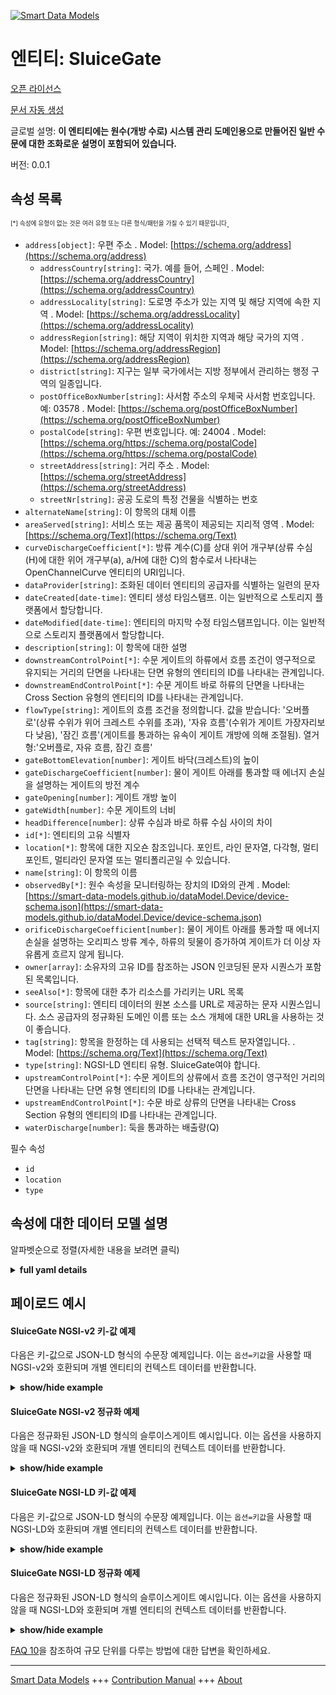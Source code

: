 <!-- 10-Header -->  
[![Smart Data Models](https://smartdatamodels.org/wp-content/uploads/2022/01/SmartDataModels_logo.png "Logo")](https://smartdatamodels.org)  
엔티티: SluiceGate  
===============<!-- /10-Header -->  
<!-- 15-License -->  
[오픈 라이선스](https://github.com/smart-data-models//dataModel.OpenChannelManagement/blob/master/SluiceGate/LICENSE.md)  
[문서 자동 생성](https://docs.google.com/presentation/d/e/2PACX-1vTs-Ng5dIAwkg91oTTUdt8ua7woBXhPnwavZ0FxgR8BsAI_Ek3C5q97Nd94HS8KhP-r_quD4H0fgyt3/pub?start=false&loop=false&delayms=3000#slide=id.gb715ace035_0_60)  
<!-- /15-License -->  
<!-- 20-Description -->  
글로벌 설명: **이 엔티티에는 원수(개방 수로) 시스템 관리 도메인용으로 만들어진 일반 수문에 대한 조화로운 설명이 포함되어 있습니다.**  
버전: 0.0.1  
<!-- /20-Description -->  
<!-- 30-PropertiesList -->  

## 속성 목록  

<sup><sub>[*] 속성에 유형이 없는 것은 여러 유형 또는 다른 형식/패턴을 가질 수 있기 때문입니다</sub></sup>.  
- `address[object]`: 우편 주소  . Model: [https://schema.org/address](https://schema.org/address)	- `addressCountry[string]`: 국가. 예를 들어, 스페인  . Model: [https://schema.org/addressCountry](https://schema.org/addressCountry)  
	- `addressLocality[string]`: 도로명 주소가 있는 지역 및 해당 지역에 속한 지역  . Model: [https://schema.org/addressLocality](https://schema.org/addressLocality)  
	- `addressRegion[string]`: 해당 지역이 위치한 지역과 해당 국가의 지역  . Model: [https://schema.org/addressRegion](https://schema.org/addressRegion)  
	- `district[string]`: 지구는 일부 국가에서는 지방 정부에서 관리하는 행정 구역의 일종입니다.    
	- `postOfficeBoxNumber[string]`: 사서함 주소의 우체국 사서함 번호입니다. 예: 03578  . Model: [https://schema.org/postOfficeBoxNumber](https://schema.org/postOfficeBoxNumber)  
	- `postalCode[string]`: 우편 번호입니다. 예: 24004  . Model: [https://schema.org/https://schema.org/postalCode](https://schema.org/https://schema.org/postalCode)  
	- `streetAddress[string]`: 거리 주소  . Model: [https://schema.org/streetAddress](https://schema.org/streetAddress)  
	- `streetNr[string]`: 공공 도로의 특정 건물을 식별하는 번호    
- `alternateName[string]`: 이 항목의 대체 이름  - `areaServed[string]`: 서비스 또는 제공 품목이 제공되는 지리적 영역  . Model: [https://schema.org/Text](https://schema.org/Text)- `curveDischargeCoefficient[*]`: 방류 계수(C)를 상대 위어 개구부(상류 수심(H)에 대한 위어 개구부(a), a/H에 대한 C)의 함수로서 나타내는 OpenChannelCurve 엔티티의 URI입니다.  - `dataProvider[string]`: 조화된 데이터 엔티티의 공급자를 식별하는 일련의 문자  - `dateCreated[date-time]`: 엔티티 생성 타임스탬프. 이는 일반적으로 스토리지 플랫폼에서 할당합니다.  - `dateModified[date-time]`: 엔티티의 마지막 수정 타임스탬프입니다. 이는 일반적으로 스토리지 플랫폼에서 할당합니다.  - `description[string]`: 이 항목에 대한 설명  - `downstreamControlPoint[*]`: 수문 게이트의 하류에서 흐름 조건이 영구적으로 유지되는 거리의 단면을 나타내는 단면 유형의 엔티티의 ID를 나타내는 관계입니다.  - `downstreamEndControlPoint[*]`: 수문 게이트 바로 하류의 단면을 나타내는 Cross Section 유형의 엔티티의 ID를 나타내는 관계입니다.  - `flowType[string]`: 게이트의 흐름 조건을 정의합니다. 값을 받습니다: '오버플로'(상류 수위가 위어 크레스트 수위를 초과), '자유 흐름'(수위가 게이트 가장자리보다 낮음), '잠긴 흐름'(게이트를 통과하는 유속이 게이트 개방에 의해 조절됨). 열거형:'오버플로, 자유 흐름, 잠긴 흐름'  - `gateBottomElevation[number]`: 게이트 바닥(크레스트)의 높이  - `gateDischargeCoefficient[number]`: 물이 게이트 아래를 통과할 때 에너지 손실을 설명하는 게이트의 방전 계수  - `gateOpening[number]`: 게이트 개방 높이  - `gateWidth[number]`: 수문 게이트의 너비  - `headDifference[number]`: 상류 수심과 바로 하류 수심 사이의 차이  - `id[*]`: 엔티티의 고유 식별자  - `location[*]`: 항목에 대한 지오숀 참조입니다. 포인트, 라인 문자열, 다각형, 멀티포인트, 멀티라인 문자열 또는 멀티폴리곤일 수 있습니다.  - `name[string]`: 이 항목의 이름  - `observedBy[*]`: 원수 속성을 모니터링하는 장치의 ID와의 관계  . Model: [https://smart-data-models.github.io/dataModel.Device/device-schema.json](https://smart-data-models.github.io/dataModel.Device/device-schema.json)- `orificeDischargeCoefficient[number]`: 물이 게이트 아래를 통과할 때 에너지 손실을 설명하는 오리피스 방류 계수, 하류의 뒷물이 증가하여 게이트가 더 이상 자유롭게 흐르지 않게 됩니다.  - `owner[array]`: 소유자의 고유 ID를 참조하는 JSON 인코딩된 문자 시퀀스가 포함된 목록입니다.  - `seeAlso[*]`: 항목에 대한 추가 리소스를 가리키는 URL 목록  - `source[string]`: 엔티티 데이터의 원본 소스를 URL로 제공하는 문자 시퀀스입니다. 소스 공급자의 정규화된 도메인 이름 또는 소스 개체에 대한 URL을 사용하는 것이 좋습니다.  - `tag[string]`: 항목을 한정하는 데 사용되는 선택적 텍스트 문자열입니다.  . Model: [https://schema.org/Text](https://schema.org/Text)- `type[string]`: NGSI-LD 엔티티 유형. SluiceGate여야 합니다.  - `upstreamControlPoint[*]`: 수문 게이트의 상류에서 흐름 조건이 영구적인 거리의 단면을 나타내는 단면 유형 엔티티의 ID를 나타내는 관계입니다.  - `upstreamEndControlPoint[*]`: 수문 바로 상류의 단면을 나타내는 Cross Section 유형의 엔티티의 ID를 나타내는 관계입니다.  - `waterDischarge[number]`: 둑을 통과하는 배출량(Q)  <!-- /30-PropertiesList -->  
<!-- 35-RequiredProperties -->  
필수 속성  
- `id`  - `location`  - `type`  <!-- /35-RequiredProperties -->  
<!-- 40-RequiredProperties -->  
<!-- /40-RequiredProperties -->  
<!-- 50-DataModelHeader -->  
## 속성에 대한 데이터 모델 설명  
알파벳순으로 정렬(자세한 내용을 보려면 클릭)  
<!-- /50-DataModelHeader -->  
<!-- 60-ModelYaml -->  
<details><summary><strong>full yaml details</strong></summary>    
```yaml  
SluiceGate:    
  description: This entity contains a harmonised description of a generic Sluice Gate made for Raw-Water (Open Channels) System Management domain.    
  properties:    
    address:    
      description: The mailing address    
      properties:    
        addressCountry:    
          description: 'The country. For example, Spain'    
          type: string    
          x-ngsi:    
            model: https://schema.org/addressCountry    
            type: Property    
        addressLocality:    
          description: 'The locality in which the street address is, and which is in the region'    
          type: string    
          x-ngsi:    
            model: https://schema.org/addressLocality    
            type: Property    
        addressRegion:    
          description: 'The region in which the locality is, and which is in the country'    
          type: string    
          x-ngsi:    
            model: https://schema.org/addressRegion    
            type: Property    
        district:    
          description: 'A district is a type of administrative division that, in some countries, is managed by the local government'    
          type: string    
          x-ngsi:    
            type: Property    
        postOfficeBoxNumber:    
          description: 'The post office box number for PO box addresses. For example, 03578'    
          type: string    
          x-ngsi:    
            model: https://schema.org/postOfficeBoxNumber    
            type: Property    
        postalCode:    
          description: 'The postal code. For example, 24004'    
          type: string    
          x-ngsi:    
            model: https://schema.org/https://schema.org/postalCode    
            type: Property    
        streetAddress:    
          description: The street address    
          type: string    
          x-ngsi:    
            model: https://schema.org/streetAddress    
            type: Property    
        streetNr:    
          description: Number identifying a specific property on a public street    
          type: string    
          x-ngsi:    
            type: Property    
      type: object    
      x-ngsi:    
        model: https://schema.org/address    
        type: Property    
    alternateName:    
      description: An alternative name for this item    
      type: string    
      x-ngsi:    
        type: Property    
    areaServed:    
      description: The geographic area where a service or offered item is provided    
      type: string    
      x-ngsi:    
        model: https://schema.org/Text    
        type: Property    
    curveDischargeCoefficient:    
      anyOf:    
        - description: Identifier format of any NGSI entity    
          maxLength: 256    
          minLength: 1    
          pattern: ^[\w\-\.\{\}\$\+\*\[\]`|~^@!,:\\]+$    
          type: string    
          x-ngsi:    
            type: Property    
        - description: Identifier format of any NGSI entity    
          format: uri    
          type: string    
          x-ngsi:    
            type: Property    
      description: 'The URI of an OpenChannelCurve entity that represents the Discharge Coefficient (C) as a function of relative weir opening (weir opening (a) over upstream depth(H)), C over a/H'    
      x-ngsi:    
        type: Relationship    
    dataProvider:    
      description: A sequence of characters identifying the provider of the harmonised data entity    
      type: string    
      x-ngsi:    
        type: Property    
    dateCreated:    
      description: Entity creation timestamp. This will usually be allocated by the storage platform    
      format: date-time    
      type: string    
      x-ngsi:    
        type: Property    
    dateModified:    
      description: Timestamp of the last modification of the entity. This will usually be allocated by the storage platform    
      format: date-time    
      type: string    
      x-ngsi:    
        type: Property    
    description:    
      description: A description of this item    
      type: string    
      x-ngsi:    
        type: Property    
    downstreamControlPoint:    
      anyOf:    
        - description: Identifier format of any NGSI entity    
          maxLength: 256    
          minLength: 1    
          pattern: ^[\w\-\.\{\}\$\+\*\[\]`|~^@!,:\\]+$    
          type: string    
          x-ngsi:    
            type: Property    
        - description: Identifier format of any NGSI entity    
          format: uri    
          type: string    
          x-ngsi:    
            type: Property    
      description: 'A relationship indicating the ID of an entity of type Cross Section, representing a cross section in a distance where the flow conditions are permanent, downstream of the sluice gate'    
      x-ngsi:    
        type: Relationship    
    downstreamEndControlPoint:    
      anyOf:    
        - description: Identifier format of any NGSI entity    
          maxLength: 256    
          minLength: 1    
          pattern: ^[\w\-\.\{\}\$\+\*\[\]`|~^@!,:\\]+$    
          type: string    
          x-ngsi:    
            type: Property    
        - description: Identifier format of any NGSI entity    
          format: uri    
          type: string    
          x-ngsi:    
            type: Property    
      description: 'A relationship indicating the ID of an entity of type Cross Section, representing a cross section just downstream of the sluice gate'    
      x-ngsi:    
        type: Relationship    
    flowType:    
      description: 'It defines the flow conditions in the gate. It takes the values: ''Overflow'' (upstream water level exceeds the weir crest level), ''Free-Flow'' (water level is lower than gate edge), ''Submerged Flow'' (the rate of flow passing through the gate is regulated by the opening of the gate). Enum:''Overflow, Free-Flow, Submerged-Flow'''    
      enum:    
        - Free-Flow    
        - Overflow    
        - Submerged-Flow    
      type: string    
      x-ngsi:    
        type: Property    
    gateBottomElevation:    
      description: Elevation of the bottom (crest) of the gate    
      minimum: 0    
      type: number    
      x-ngsi:    
        type: Property    
    gateDischargeCoefficient:    
      description: Discharge coefficient of the gate that accounts for energy losses as water passes under the gate    
      minimum: 0    
      type: number    
      x-ngsi:    
        type: Property    
    gateOpening:    
      description: The height of gate opening    
      minimum: 0    
      type: number    
      x-ngsi:    
        type: Property    
    gateWidth:    
      description: The width of the sluice gate    
      minimum: 0    
      type: number    
      x-ngsi:    
        type: Property    
        units: ' meters'    
    headDifference:    
      description: The difference between the upstream depth and the depth just downstream    
      minimum: 0    
      type: number    
      x-ngsi:    
        type: Property    
    id:    
      anyOf:    
        - description: Identifier format of any NGSI entity    
          maxLength: 256    
          minLength: 1    
          pattern: ^[\w\-\.\{\}\$\+\*\[\]`|~^@!,:\\]+$    
          type: string    
          x-ngsi:    
            type: Property    
        - description: Identifier format of any NGSI entity    
          format: uri    
          type: string    
          x-ngsi:    
            type: Property    
      description: Unique identifier of the entity    
      x-ngsi:    
        type: Property    
    location:    
      description: 'Geojson reference to the item. It can be Point, LineString, Polygon, MultiPoint, MultiLineString or MultiPolygon'    
      oneOf:    
        - description: Geojson reference to the item. Point    
          properties:    
            bbox:    
              items:    
                type: number    
              minItems: 4    
              type: array    
            coordinates:    
              items:    
                type: number    
              minItems: 2    
              type: array    
            type:    
              enum:    
                - Point    
              type: string    
          required:    
            - type    
            - coordinates    
          title: GeoJSON Point    
          type: object    
          x-ngsi:    
            type: GeoProperty    
        - description: Geojson reference to the item. LineString    
          properties:    
            bbox:    
              items:    
                type: number    
              minItems: 4    
              type: array    
            coordinates:    
              items:    
                items:    
                  type: number    
                minItems: 2    
                type: array    
              minItems: 2    
              type: array    
            type:    
              enum:    
                - LineString    
              type: string    
          required:    
            - type    
            - coordinates    
          title: GeoJSON LineString    
          type: object    
          x-ngsi:    
            type: GeoProperty    
        - description: Geojson reference to the item. Polygon    
          properties:    
            bbox:    
              items:    
                type: number    
              minItems: 4    
              type: array    
            coordinates:    
              items:    
                items:    
                  items:    
                    type: number    
                  minItems: 2    
                  type: array    
                minItems: 4    
                type: array    
              type: array    
            type:    
              enum:    
                - Polygon    
              type: string    
          required:    
            - type    
            - coordinates    
          title: GeoJSON Polygon    
          type: object    
          x-ngsi:    
            type: GeoProperty    
        - description: Geojson reference to the item. MultiPoint    
          properties:    
            bbox:    
              items:    
                type: number    
              minItems: 4    
              type: array    
            coordinates:    
              items:    
                items:    
                  type: number    
                minItems: 2    
                type: array    
              type: array    
            type:    
              enum:    
                - MultiPoint    
              type: string    
          required:    
            - type    
            - coordinates    
          title: GeoJSON MultiPoint    
          type: object    
          x-ngsi:    
            type: GeoProperty    
        - description: Geojson reference to the item. MultiLineString    
          properties:    
            bbox:    
              items:    
                type: number    
              minItems: 4    
              type: array    
            coordinates:    
              items:    
                items:    
                  items:    
                    type: number    
                  minItems: 2    
                  type: array    
                minItems: 2    
                type: array    
              type: array    
            type:    
              enum:    
                - MultiLineString    
              type: string    
          required:    
            - type    
            - coordinates    
          title: GeoJSON MultiLineString    
          type: object    
          x-ngsi:    
            type: GeoProperty    
        - description: Geojson reference to the item. MultiLineString    
          properties:    
            bbox:    
              items:    
                type: number    
              minItems: 4    
              type: array    
            coordinates:    
              items:    
                items:    
                  items:    
                    items:    
                      type: number    
                    minItems: 2    
                    type: array    
                  minItems: 4    
                  type: array    
                type: array    
              type: array    
            type:    
              enum:    
                - MultiPolygon    
              type: string    
          required:    
            - type    
            - coordinates    
          title: GeoJSON MultiPolygon    
          type: object    
          x-ngsi:    
            type: GeoProperty    
      x-ngsi:    
        type: GeoProperty    
    name:    
      description: The name of this item    
      type: string    
      x-ngsi:    
        type: Property    
    observedBy:    
      anyOf:    
        - description: Identifier format of any NGSI entity    
          maxLength: 256    
          minLength: 1    
          pattern: ^[\w\-\.\{\}\$\+\*\[\]`|~^@!,:\\]+$    
          type: string    
          x-ngsi:    
            type: Property    
        - description: Identifier format of any NGSI entity    
          format: uri    
          type: string    
          x-ngsi:    
            type: Property    
      description: A relationship to the ID of the device that monitors raw-water properties    
      x-ngsi:    
        model: https://smart-data-models.github.io/dataModel.Device/device-schema.json    
        type: Relationship    
    orificeDischargeCoefficient:    
      description: 'Orifice discharge coefficient that accounts for energy losses as water passes under the gate, and the downstream tailwater increases so that the gate is no longer flowing freely'    
      minimum: 0    
      type: number    
      x-ngsi:    
        type: Property    
    owner:    
      description: A List containing a JSON encoded sequence of characters referencing the unique Ids of the owner(s)    
      items:    
        anyOf:    
          - description: Identifier format of any NGSI entity    
            maxLength: 256    
            minLength: 1    
            pattern: ^[\w\-\.\{\}\$\+\*\[\]`|~^@!,:\\]+$    
            type: string    
            x-ngsi:    
              type: Property    
          - description: Identifier format of any NGSI entity    
            format: uri    
            type: string    
            x-ngsi:    
              type: Property    
        description: Unique identifier of the entity    
        x-ngsi:    
          type: Property    
      type: array    
      x-ngsi:    
        type: Property    
    seeAlso:    
      description: list of uri pointing to additional resources about the item    
      oneOf:    
        - items:    
            format: uri    
            type: string    
          minItems: 1    
          type: array    
        - format: uri    
          type: string    
      x-ngsi:    
        type: Property    
    source:    
      description: 'A sequence of characters giving the original source of the entity data as a URL. Recommended to be the fully qualified domain name of the source provider, or the URL to the source object'    
      type: string    
      x-ngsi:    
        type: Property    
    tag:    
      description: An optional text string used to qualify an item    
      type: string    
      x-ngsi:    
        model: https://schema.org/Text    
        type: Property    
    type:    
      description: NGSI-LD Entity Type. It has to be SluiceGate    
      enum:    
        - SluiceGate    
      type: string    
      x-ngsi:    
        type: Property    
    upstreamControlPoint:    
      anyOf:    
        - description: Identifier format of any NGSI entity    
          maxLength: 256    
          minLength: 1    
          pattern: ^[\w\-\.\{\}\$\+\*\[\]`|~^@!,:\\]+$    
          type: string    
          x-ngsi:    
            type: Property    
        - description: Identifier format of any NGSI entity    
          format: uri    
          type: string    
          x-ngsi:    
            type: Property    
      description: 'A relationship indicating the ID of an entity of type Cross Section, representing a cross section in a distance where the flow conditions are permanent, upstream of the sluice gate'    
      x-ngsi:    
        type: Relationship    
    upstreamEndControlPoint:    
      anyOf:    
        - description: Identifier format of any NGSI entity    
          maxLength: 256    
          minLength: 1    
          pattern: ^[\w\-\.\{\}\$\+\*\[\]`|~^@!,:\\]+$    
          type: string    
          x-ngsi:    
            type: Property    
        - description: Identifier format of any NGSI entity    
          format: uri    
          type: string    
          x-ngsi:    
            type: Property    
      description: 'A relationship indicating the ID of an entity of type Cross Section, representing a cross section just upstream of the sluice gate'    
      x-ngsi:    
        type: Relationship    
    waterDischarge:    
      description: The discharge that passes the weir (Q)    
      minimum: 0    
      type: number    
      x-ngsi:    
        type: Property    
  required:    
    - id    
    - type    
    - location    
  type: object    
  x-derived-from: ""    
  x-disclaimer: 'Redistribution and use in source and binary forms, with or without modification, are permitted  provided that the license conditions are met. Copyleft (c) 2022 Contributors to Smart Data Models Program'    
  x-license-url: https://github.com/smart-data-models/dataModel.OpenChannelManagement/blob/master/SluiceGate/LICENSE.md    
  x-model-schema: https://smart-data-models.github.io/data-models.OpenChannelManagement/SluiceGate/schema.json    
  x-model-tags: FIWARE4WATER    
  x-version: 0.0.1    
```  
</details>    
<!-- /60-ModelYaml -->  
<!-- 70-MiddleNotes -->  
<!-- /70-MiddleNotes -->  
<!-- 80-Examples -->  
## 페이로드 예시  
#### SluiceGate NGSI-v2 키-값 예제  
다음은 키-값으로 JSON-LD 형식의 수문장 예제입니다. 이는 `옵션=키값`을 사용할 때 NGSI-v2와 호환되며 개별 엔티티의 컨텍스트 데이터를 반환합니다.  
<details><summary><strong>show/hide example</strong></summary>    
```json  
{  
  "id": "urn:ngsi-ld:SluiceGate:id:OZDE:42332657",  
  "type": "SluiceGate",  
  "location": {  
    "type": "Point",  
    "coordinates": [  
      -7.578066,  
      -25.535857  
    ]  
  },  
  "address": {  
    "streetAddress": "",  
    "addressLocality": "",  
    "addressRegion": "",  
    "addressCountry": "",  
    "postalCode": "",  
    "postOfficeBoxNumber": "",  
    "areaServed": ""  
  },  
  "areaServed": "",  
  "dateCreated": "2021-01-13T19:49:28Z",  
  "dateModified": "2021-05-11T14:06:00Z",  
  "source": "",  
  "name": "SG01",  
  "alternateName": "SG01 - Thivae",  
  "description": "Sluic Gate 01 - Thivae",  
  "dataProvider": "EYDAP",  
  "owner": [  
    "urn:ngsi-ld:SluiceGate:items:LXOX:42416570",  
    "urn:ngsi-ld:SluiceGate:items:FSOL:83758025"  
  ],  
  "seeAlso": [  
    "urn:ngsi-ld:SluiceGate:items:ETJS:41829811",  
    "urn:ngsi-ld:SluiceGate:items:IKTE:29167907"  
  ],  
  "tag": "",  
  "gateWidth": 2.5,  
  "gateOpening": 0.5,  
  "gateBottomElevation": 52.3,  
  "gateDischargeCoefficient": 0.5,  
  "orificeDischargeCoefficient": 0.5,  
  "waterDischarge": 9,  
  "headDifference": 1.5,  
  "flowType": "Submerged-Flow",  
  "upstreamEndControlPoint": "urn:ngsi-ld:SluiceGate:upstreamEndControlPoint:JXFD:60487647",  
  "downstreamEndControlPoint": "urn:ngsi-ld:SluiceGate:downstreamEndControlPoint:CBWI:21948924",  
  "upstreamControlPoint": "urn:ngsi-ld:SluiceGate:upstreamControlPoint:MWGU:81565938",  
  "downstreamControlPoint": "urn:ngsi-ld:SluiceGate:downstreamControlPoint:GIWE:80160975",  
  "observedBy": "urn:ngsi-ld:SluiceGate:observedBy:ZWZM:93328711",  
  "curveDischargeCoefficient": "urn:ngsi-ld:SluiceGate:curveDischargeCoefficient:ZPPL:48418583"  
}  
```  
</details>  
#### SluiceGate NGSI-v2 정규화 예제  
다음은 정규화된 JSON-LD 형식의 슬루이스게이트 예시입니다. 이는 옵션을 사용하지 않을 때 NGSI-v2와 호환되며 개별 엔티티의 컨텍스트 데이터를 반환합니다.  
<details><summary><strong>show/hide example</strong></summary>    
```json  
{  
  "id": "urn:ngsi-ld:SluiceGate:id:OZDE:42332657",  
  "type": "SluiceGate",  
  "location": {  
    "type": "geo:json",  
    "value": {  
      "type": "Point",  
      "coordinates": [  
        -7.578066,  
        -25.535857  
      ]  
    }  
  },  
  "address": {  
    "type": "PostalAddress",  
    "value": {  
      "streetAddress": "",  
      "addressLocality": "",  
      "addressRegion": "",  
      "addressCountry": "",  
      "postalCode": "",  
      "postOfficeBoxNumber": "",  
      "areaServed": ""  
    }  
  },  
  "areaServed": {  
    "type": "Property",  
    "value": ""  
  },  
  "dateCreated": {  
      "type": "DateTime",  
      "value": "1972-01-13T19:49:28Z"  
  },  
  "dateModified":  {  
      "type": "DateTime",  
      "value": "2000-05-11T14:06:00Z"  
  },  
  "source": {  
    "type": "Text",  
    "value": ""  
  },  
  "name": {  
    "type": "Text",  
    "value": "SG01"  
  },  
  "alternateName": {  
    "type": "Text",  
    "value": "SG01 - Thivae"  
  },  
  "description": {  
    "type": "Text",  
    "value": "Sluice Gate 01 - Thivae"  
  },  
  "dataProvider": {  
    "type": "Text",  
    "value": "EYDAP"  
  },  
  "owner": {  
    "type": "array",  
    "value": [  
      "urn:ngsi-ld:SluiceGate:items:LXOX:42416570",  
      "urn:ngsi-ld:SluiceGate:items:FSOL:83758025"  
    ]  
  },  
  "seeAlso": {  
    "type": "array",  
    "value": [  
      "urn:ngsi-ld:SluiceGate:items:ETJS:41829811",  
      "urn:ngsi-ld:SluiceGate:items:IKTE:29167907"  
    ]  
  },  
  "tag": {  
    "type": "Text",  
    "value": ""  
  },  
  "gateType": {  
    "type": "Text",  
    "value": "Sluice Gate"  
  },  
  "gateWidth": {  
    "type": "Number",  
    "value": 2.5  
  },  
  "gateOpening": {  
    "type": "Number",  
    "value": 0.5  
  },  
  "gateBottomElevation": {  
    "type": "Number",  
    "value": 52.3  
  },  
  "gateDischargeCoefficient": {  
    "type": "Number",  
    "value": 0.5  
  },  
  "orificeDischargeCoefficient": {  
    "type": "Number",  
    "value": 0.5  
  },  
  "waterDischarge": {  
    "type": "Number",  
    "value": 9  
  },  
  "headDifference": {  
    "type": "Number",  
    "value": 1.5  
  },  
  "flowType": {  
    "type": "Text",  
    "value": "Submerged-Flow"  
  },  
  "upstreamEndControlPoint": {  
    "type": "Relationship",  
    "value": "urn:ngsi-ld:SluiceGate:upstreamEndControlPoint:JXFD:60487647"  
  },  
  "downstreamEndControlPoint": {  
    "type": "Relationship",  
    "value": "urn:ngsi-ld:SluiceGate:downstreamEndControlPoint:CBWI:21948924"  
  },  
  "upstreamControlPoint": {  
    "type": "Relationship",  
    "value": "urn:ngsi-ld:SluiceGate:upstreamControlPoint:MWGU:81565938"  
  },  
  "downstreamControlPoint": {  
    "type": "Relationship",  
    "object": "urn:ngsi-ld:SluiceGate:downstreamControlPoint:GIWE:80160975"  
  },  
  "observedBy": {  
    "type": "Relationship",  
    "value": "urn:ngsi-ld:SluiceGate:observedBy:ZWZM:93328711"  
  },  
  "curveDischargeCoefficient": {  
    "type": "Relationship",  
    "value": "urn:ngsi-ld:SluiceGate:curveDischargeCoefficient:ZPPL:48418583"  
  }  
}  
```  
</details>  
#### SluiceGate NGSI-LD 키-값 예제  
다음은 키-값으로 JSON-LD 형식의 수문장 예제입니다. 이는 `옵션=키값`을 사용할 때 NGSI-LD와 호환되며 개별 엔티티의 컨텍스트 데이터를 반환합니다.  
<details><summary><strong>show/hide example</strong></summary>    
```json  
{  
    "id": "urn:ngsi-ld:SluiceGate:id:OZDE:42332657",  
    "type": "SluiceGate",  
    "address": {  
        "streetAddress": "",  
        "addressLocality": "",  
        "addressRegion": "",  
        "addressCountry": "",  
        "postalCode": "",  
        "postOfficeBoxNumber": "",  
        "areaServed": ""  
    },  
    "alternateName": "SG01 - Thivae",  
    "areaServed": "",  
    "curveDischargeCoefficient": "urn:ngsi-ld:SluiceGate:curveDischargeCoefficient:ZPPL:48418583",  
    "dataProvider": "EYDAP",  
    "dateCreated": "2021-01-13T19:49:28Z",  
    "dateModified": "2021-05-11T14:06:00Z",  
    "description": "Sluic Gate 01 - Thivae",  
    "downstreamControlPoint": "urn:ngsi-ld:SluiceGate:downstreamControlPoint:GIWE:80160975",  
    "downstreamEndControlPoint": "urn:ngsi-ld:SluiceGate:downstreamEndControlPoint:CBWI:21948924",  
    "flowType": "Submerged-Flow",  
    "gateBottomElevation": 52.3,  
    "gateDischargeCoefficient": 0.5,  
    "gateOpening": 0.5,  
    "gateWidth": 2.5,  
    "headDifference": 1.5,  
    "location": {  
        "type": "Point",  
        "coordinates": [  
            -7.578066,  
            -25.535857  
        ]  
    },  
    "name": "SG01",  
    "observedBy": "urn:ngsi-ld:SluiceGate:observedBy:ZWZM:93328711",  
    "orificeDischargeCoefficient": 0.5,  
    "owner": [  
        "urn:ngsi-ld:SluiceGate:items:LXOX:42416570",  
        "urn:ngsi-ld:SluiceGate:items:FSOL:83758025"  
    ],  
    "seeAlso": [  
        "urn:ngsi-ld:SluiceGate:items:ETJS:41829811",  
        "urn:ngsi-ld:SluiceGate:items:IKTE:29167907"  
    ],  
    "source": "",  
    "tag": "",  
    "upstreamControlPoint": "urn:ngsi-ld:SluiceGate:upstreamControlPoint:MWGU:81565938",  
    "upstreamEndControlPoint": "urn:ngsi-ld:SluiceGate:upstreamEndControlPoint:JXFD:60487647",  
    "waterDischarge": 9,  
    "@context": [  
        "https://raw.githubusercontent.com/smart-data-models/dataModel.OpenChannelManagement/master/context.jsonld"  
    ]  
}  
```  
</details>  
#### SluiceGate NGSI-LD 정규화 예제  
다음은 정규화된 JSON-LD 형식의 슬루이스게이트 예시입니다. 이는 옵션을 사용하지 않을 때 NGSI-LD와 호환되며 개별 엔티티의 컨텍스트 데이터를 반환합니다.  
<details><summary><strong>show/hide example</strong></summary>    
```json  
{  
    "id": "urn:ngsi-ld:SluiceGate:id:OZDE:42332657",  
    "type": "SluiceGate",  
    "address": {  
        "type": "Property",  
        "value": {  
            "streetAddress": "",  
            "addressLocality": "",  
            "addressRegion": "",  
            "addressCountry": "",  
            "postalCode": "",  
            "postOfficeBoxNumber": "",  
            "areaServed": ""  
        }  
    },  
    "alternateName": {  
        "type": "Property",  
        "value": "SG01 - Thivae"  
    },  
    "areaServed": {  
        "type": "Property",  
        "value": ""  
    },  
    "curveDischargeCoefficient": {  
        "type": "Relationship",  
        "object": "urn:ngsi-ld:SluiceGate:curveDischargeCoefficient:ZPPL:48418583"  
    },  
    "dataProvider": {  
        "type": "Property",  
        "value": "EYDAP"  
    },  
    "dateCreated": {  
        "type": "Property",  
        "value": {  
            "@type": "DateTime",  
            "@value": "1972-01-13T19:49:28Z"  
        }  
    },  
    "dateModified": {  
        "type": "Property",  
        "value": {  
            "@type": "DateTime",  
            "@value": "2000-05-11T14:06:00Z"  
        }  
    },  
    "description": {  
        "type": "Property",  
        "value": "Sluice Gate 01 - Thivae"  
    },  
    "downstreamControlPoint": {  
        "type": "Relationship",  
        "object": "urn:ngsi-ld:SluiceGate:downstreamControlPoint:GIWE:80160975"  
    },  
    "downstreamEndControlPoint": {  
        "type": "Relationship",  
        "object": "urn:ngsi-ld:SluiceGate:downstreamEndControlPoint:CBWI:21948924"  
    },  
    "flowType": {  
        "type": "Property",  
        "value": "Submerged-Flow"  
    },  
    "gateBottomElevation": {  
        "type": "Property",  
        "value": 52.3  
    },  
    "gateDischargeCoefficient": {  
        "type": "Property",  
        "value": 0.5  
    },  
    "gateOpening": {  
        "type": "Property",  
        "value": 0.5  
    },  
    "gateType": {  
        "type": "Property",  
        "value": "Sluice Gate"  
    },  
    "gateWidth": {  
        "type": "Property",  
        "value": 2.5  
    },  
    "headDifference": {  
        "type": "Property",  
        "value": 1.5  
    },  
    "location": {  
        "type": "GeoProperty",  
        "value": {  
            "type": "Point",  
            "coordinates": [  
                -7.578066,  
                -25.535857  
            ]  
        }  
    },  
    "name": {  
        "type": "Property",  
        "value": "SG01"  
    },  
    "observedBy": {  
        "type": "Relationship",  
        "object": "urn:ngsi-ld:SluiceGate:observedBy:ZWZM:93328711"  
    },  
    "orificeDischargeCoefficient": {  
        "type": "Property",  
        "value": 0.5  
    },  
    "owner": {  
        "type": "Property",  
        "value": [  
            "urn:ngsi-ld:SluiceGate:items:LXOX:42416570",  
            "urn:ngsi-ld:SluiceGate:items:FSOL:83758025"  
        ]  
    },  
    "seeAlso": {  
        "type": "Property",  
        "value": [  
            "urn:ngsi-ld:SluiceGate:items:ETJS:41829811",  
            "urn:ngsi-ld:SluiceGate:items:IKTE:29167907"  
        ]  
    },  
    "source": {  
        "type": "Property",  
        "value": ""  
    },  
    "tag": {  
        "type": "Property",  
        "value": ""  
    },  
    "upstreamControlPoint": {  
        "type": "Relationship",  
        "object": "urn:ngsi-ld:SluiceGate:upstreamControlPoint:MWGU:81565938"  
    },  
    "upstreamEndControlPoint": {  
        "type": "Relationship",  
        "object": "urn:ngsi-ld:SluiceGate:upstreamEndControlPoint:JXFD:60487647"  
    },  
    "waterDischarge": {  
        "type": "Property",  
        "value": 9  
    },  
    "@context": [  
        "https://raw.githubusercontent.com/smart-data-models/dataModel.OpenChannelManagement/master/context.jsonld"  
    ]  
}  
```  
</details><!-- /80-Examples -->  
<!-- 90-FooterNotes -->  
<!-- /90-FooterNotes -->  
<!-- 95-Units -->  
[FAQ 10](https://smartdatamodels.org/index.php/faqs/)을 참조하여 규모 단위를 다루는 방법에 대한 답변을 확인하세요.  
<!-- /95-Units -->  
<!-- 97-LastFooter -->  
---  
[Smart Data Models](https://smartdatamodels.org) +++ [Contribution Manual](https://bit.ly/contribution_manual) +++ [About](https://bit.ly/Introduction_SDM)<!-- /97-LastFooter -->  
